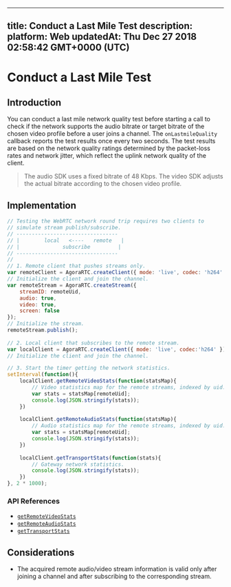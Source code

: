 
---
title: Conduct a Last Mile Test
description: 
platform: Web
updatedAt: Thu Dec 27 2018 02:58:42 GMT+0000 (UTC)
---
# Conduct a Last Mile Test
## Introduction

You can conduct a last mile network quality test before starting a call to check if the network supports the audio bitrate or target bitrate of the chosen video profile before a user joins a channel. The `onLastmileQuality` callback reports the test results once every two seconds. The test results are based on the network quality ratings determined by the packet-loss rates and network jitter, which reflect the uplink network quality of the client.

> The audio SDK uses a fixed bitrate of 48 Kbps. 
> The video SDK adjusts the actual bitrate according to the chosen video profile.



## Implementation

```javascript
// Testing the WebRTC network round trip requires two clients to
// simulate stream publish/subscribe.
// ---------------------------------
// |	    local   <----   remote   |
// |              subscribe         |
// ---------------------------------
//
// 1. Remote client that pushes streams only.
var remoteClient = AgoraRTC.createClient({ mode: 'live', codec: 'h264' });
// Initialize the client and join the channel.
var remoteStream = AgoraRTC.createStream({
	streamID: remoteUid,
	audio: true,
	video: true,
	screen: false
});
// Initialize the stream.
remoteStream.publish();
		
// 2. Local client that subscribes to the remote stream.
var localClient = AgoraRTC.createClient({ mode: 'live', codec:'h264' });
// Initialize the client and join the channel.

// 3. Start the timer getting the network statistics.
setInterval(function(){
	localClient.getRemoteVideoStats(function(statsMap){
		// Video statistics map for the remote streams, indexed by uid.
		var stats = statsMap[remoteUid];
		console.log(JSON.stringify(stats));
	})
		
	localClient.getRemoteAudioStats(function(statsMap){
		// Audio statistics map for the remote streams, indexed by uid.
		var stats = statsMap[remoteUid];
		console.log(JSON.stringify(stats));
	})
		
	localClient.getTransportStats(function(stats){
		// Gateway network statistics.
		console.log(JSON.stringify(stats));
	})
}, 2 * 1000);
```

### API References

- [`getRemoteVideoStats`](https://docs.agora.io/en/Interactive%20Broadcast/API%20Reference/web/interfaces/agorartc.client.html#getremotevideostats)
- [`getRemoteAudioStats`](https://docs.agora.io/en/Interactive%20Broadcast/API%20Reference/web/interfaces/agorartc.client.html#getremoteaudiostats)
- [`getTransportStats`](https://docs.agora.io/en/Interactive%20Broadcast/API%20Reference/web/interfaces/agorartc.client.html#gettransportstats)

## Considerations

- The acquired remote audio/video stream information is valid only after joining a channel and after subscribing to the corresponding stream. 
